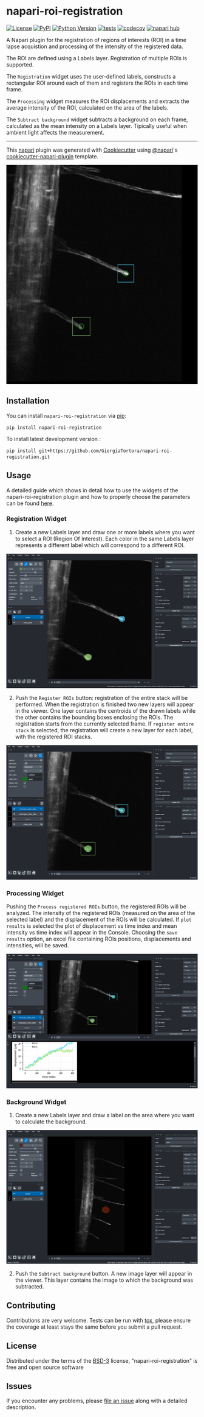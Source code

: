 # napari-roi-registration

[![License](https://img.shields.io/pypi/l/napari-roi-registration.svg?color=green)](https://github.com/GiorgiaTortora/napari-roi-registration/raw/main/LICENSE)
[![PyPI](https://img.shields.io/pypi/v/napari-roi-registration.svg?color=green)](https://pypi.org/project/napari-roi-registration)
[![Python Version](https://img.shields.io/pypi/pyversions/napari-roi-registration.svg?color=green)](https://python.org)
[![tests](https://github.com/GiorgiaTortora/napari-roi-registration/workflows/tests/badge.svg)](https://github.com/GiorgiaTortora/napari-roi-registration/actions)
[![codecov](https://codecov.io/gh/GiorgiaTortora/napari-roi-registration/branch/main/graph/badge.svg)](https://codecov.io/gh/GiorgiaTortora/napari-roi-registration)
[![napari hub](https://img.shields.io/endpoint?url=https://api.napari-hub.org/shields/napari-roi-registration)](https://napari-hub.org/plugins/napari-roi-registration)

A Napari plugin for the registration of regions of interests (ROI) in a time lapse acquistion and processing of the intensity of the registered data.

The ROI are defined using a Labels layer. Registration of multiple ROIs is supported.  

The `Registration` widget uses the user-defined labels, constructs a rectangular ROI around each of them and registers the ROIs in each time frame.

The `Processing` widget measures the ROI displacements and extracts the average intensity of the ROI, calculated on the area of the labels.

The `Subtract background` widget subtracts a background on each frame, calculated as the mean intensity on a Labels layer.
Tipically useful when ambient light affects the measurement.  

----------------------------------

This [napari] plugin was generated with [Cookiecutter] using [@napari]'s [cookiecutter-napari-plugin] template.

<!--
Don't miss the full getting started guide to set up your new package:
https://github.com/napari/cookiecutter-napari-plugin#getting-started

and review the napari docs for plugin developers:
https://napari.org/plugins/stable/index.html
-->

![raw](https://github.com/GiorgiaTortora/napari-roi-registration/raw/main/images/roi_registration.gif)

## Installation

You can install `napari-roi-registration` via [pip]:

    pip install napari-roi-registration



To install latest development version :

    pip install git+https://github.com/GiorgiaTortora/napari-roi-registration.git

## Usage

A detailed guide which shows in detail how to use the widgets of the napari-roi-registration plugin and how to properly choose the parameters can be found [here].

### Registration Widget

1. Create a new Labels layer and draw one or more labels where you want to select a ROI (Region Of Interest). Each color in the same Labels layer represents a different label which will correspond to a different ROI.

![raw](https://github.com/GiorgiaTortora/napari-roi-registration/raw/main/images/Picture1.png)

2. Push the `Register ROIs` button: registration of the entire stack will be performed. When the registration is finished two new layers will appear in the viewer. One layer contains the centroids of the drawn labels while the other contains the bounding boxes enclosing the ROIs.
The registration starts from the currently selected frame. If `register entire stack` is selected, the registration will create a new layer for each label, with the registered ROI stacks.

![raw](https://github.com/GiorgiaTortora/napari-roi-registration/raw/main/images/Picture2.png)

### Processing Widget

Pushing the `Process registered ROIs` button, the registered ROIs will be analyzed. The intensity of the registered ROIs (measured on the area of the selected label) and the displacement of the ROIs will be calculated.
If `plot results` is selected the plot of displacement vs time index and mean intensity vs time index will appear in the Console.
Choosing the `save results` option, an excel file containing ROIs positions, displacements and intensities, will be saved. 

![raw](https://github.com/GiorgiaTortora/napari-roi-registration/raw/main/images/Picture3.png)

### Background Widget

1. Create a new Labels layer and draw a label on the area where you want to calculate the background. 

![raw](https://github.com/GiorgiaTortora/napari-roi-registration/raw/main/images/Picture4.png)

2. Push the `Subtract background` button. A new image layer will appear in the viewer. This layer contains the image to which the background was subtracted.

## Contributing 

Contributions are very welcome. Tests can be run with [tox], please ensure
the coverage at least stays the same before you submit a pull request.

## License

Distributed under the terms of the [BSD-3] license,
"napari-roi-registration" is free and open source software

## Issues

If you encounter any problems, please [file an issue] along with a detailed description.

[napari]: https://github.com/napari/napari
[Cookiecutter]: https://github.com/audreyr/cookiecutter
[@napari]: https://github.com/napari
[MIT]: http://opensource.org/licenses/MIT
[BSD-3]: http://opensource.org/licenses/BSD-3-Clause
[GNU GPL v3.0]: http://www.gnu.org/licenses/gpl-3.0.txt
[GNU LGPL v3.0]: http://www.gnu.org/licenses/lgpl-3.0.txt
[Apache Software License 2.0]: http://www.apache.org/licenses/LICENSE-2.0
[Mozilla Public License 2.0]: https://www.mozilla.org/media/MPL/2.0/index.txt
[cookiecutter-napari-plugin]: https://github.com/napari/cookiecutter-napari-plugin
[here]: https://github.com/GiorgiaTortora/napari-roi-registration/blob/main/docs/index.md

[file an issue]: https://github.com/GiorgiaTortora/napari-roi-registration/issues

[napari]: https://github.com/napari/napari
[tox]: https://tox.readthedocs.io/en/latest/
[pip]: https://pypi.org/project/pip/
[PyPI]: https://pypi.org/
